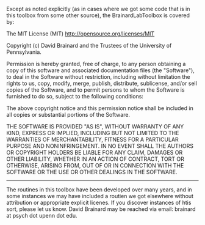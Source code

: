 Except as noted explicitly (as in cases where we got some code that is in this toolbox from some other source), the BrainardLabToolbox is covered by:

The MIT License (MIT)
http://opensource.org/licenses/MIT

Copyright (c) David Brainard and the Trustees of the University of Pennsylvania.

Permission is hereby granted, free of charge, to any person obtaining a copy of this software and associated documentation files (the "Software"), to deal in the Software without restriction, including without limitation the rights to us, copy, modify, merge, publish, distribute, sublicense, and/or sell copies of the Software, and to permit persons to whom the Software is furnished to do so, subject to the following conditions:

The above copyright notice and this permission notice shall be included in all copies or substantial portions of the Software.

THE SOFTWARE IS PROVIDED "AS IS", WITHOUT WARRANTY OF ANY KIND, EXPRESS OR IMPLIED, INCLUDING BUT NOT LIMITED TO THE WARRANTIES OF MERCHANTABILITY, FITNESS FOR A PARTICULAR PURPOSE AND NONINFRINGEMENT. IN NO EVENT SHALL THE AUTHORS OR COPYRIGHT HOLDERS BE LIABLE FOR ANY CLAIM, DAMAGES OR OTHER LIABILITY, WHETHER IN AN ACTION OF CONTRACT, TORT OR OTHERWISE, ARISING FROM, OUT OF OR IN CONNECTION WITH THE SOFTWARE OR THE USE OR OTHER DEALINGS IN THE SOFTWARE.

***************

The routines in this toolbox have been developed over many years, and in some instances we may have included a routien we got elsewhere without attribution or appropriate explicit licenes.  If you discover instances of htis sort, please let us know.  David Brainard may be reached via email: brainard at psych dot upenn dot edu.

